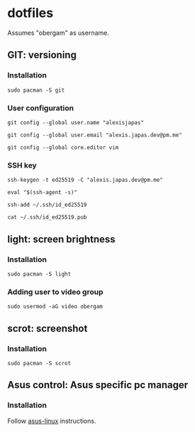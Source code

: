 # dotfiles
Assumes "obergam" as username.

## GIT: versioning
### Installation
`sudo pacman -S git`

### User configuration
`git config --global user.name "alexisjapas"`

`git config --global user.email "alexis.japas.dev@pm.me"`

`git config --global core.editor vim`

### SSH key
`ssh-keygen -t ed25519 -C "alexis.japas.dev@pm.me"`

`eval "$(ssh-agent -s)"`

`ssh-add ~/.ssh/id_ed25519`

`cat ~/.ssh/id_ed25519.pub`

## light: screen brightness
### Installation
`sudo pacman -S light`

### Adding user to video group
`sudo usermod -aG video obergam`

## scrot: screenshot
### Installation
`sudo pacman -S scrot`

## Asus control: Asus specific pc manager
### Installation
Follow [asus-linux](https://asus-linux.org/) instructions.
